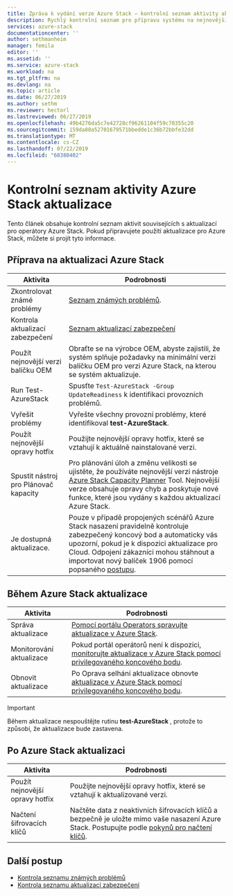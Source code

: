 ```yaml
---
title: Zpráva k vydání verze Azure Stack – kontrolní seznam aktivity aktualizace | Microsoft Docs
description: Rychlý kontrolní seznam pro přípravu systému na nejnovější aktualizaci Azure Stack.
services: azure-stack
documentationcenter: ''
author: sethmanheim
manager: femila
editor: ''
ms.assetid: ''
ms.service: azure-stack
ms.workload: na
ms.tgt_pltfrm: na
ms.devlang: na
ms.topic: article
ms.date: 06/27/2019
ms.author: sethm
ms.reviewer: hectorl
ms.lastreviewed: 06/27/2019
ms.openlocfilehash: 49b4276da5c7e42728cf96261104f59c70355c20
ms.sourcegitcommit: 159da88a52701679571bbedde1c36b72bbfe32dd
ms.translationtype: MT
ms.contentlocale: cs-CZ
ms.lasthandoff: 07/22/2019
ms.locfileid: "68380402"
---
```

# <a name="azure-stack-update-activity-checklist"></a>Kontrolní seznam aktivity Azure Stack aktualizace

Tento článek obsahuje kontrolní seznam aktivit souvisejících s aktualizací pro operátory Azure Stack. Pokud připravujete použití aktualizace pro Azure Stack, můžete si projít tyto informace.

## <a name="prepare-for-azure-stack-update"></a>Příprava na aktualizaci Azure Stack

| Aktivita                     | Podrobnosti                                                   |
|------------------------------|-----------------------------------------------------------|
| Zkontrolovat známé problémy     | [Seznam známých problémů](azure-stack-release-notes-known-issues-1906.md).                |
| Kontrola aktualizací zabezpečení | [Seznam aktualizací zabezpečení](azure-stack-release-notes-security-updates-1906.md)      |
| Použít nejnovější verzi balíčku OEM | Obraťte se na výrobce OEM, abyste zajistili, že systém splňuje požadavky na minimální verzi balíčku OEM pro verzi Azure Stack, na kterou se systém aktualizuje. |
| Run Test-AzureStack     | Spusťte `Test-AzureStack -Group UpdateReadiness` k identifikaci provozních problémů.      |
| Vyřešit problémy          | Vyřešte všechny provozní problémy, které identifikoval **test-AzureStack**.                |
| Použít nejnovější opravy hotfix   | Použijte nejnovější opravy hotfix, které se vztahují k aktuálně nainstalované verzi.         |
| Spustit nástroj pro Plánovač kapacity   | Pro plánování úloh a změnu velikosti se ujistěte, že používáte nejnovější verzi nástroje [Azure Stack Capacity Planner](https://aka.ms/azstackcapacityplanner) Tool. Nejnovější verze obsahuje opravy chyb a poskytuje nové funkce, které jsou vydány s každou aktualizací Azure Stack. |
| Je dostupná aktualizace.        | Pouze v případě propojených scénářů Azure Stack nasazení pravidelně kontroluje zabezpečený koncový bod a automaticky vás upozorní, pokud je k dispozici aktualizace pro Cloud. Odpojení zákazníci mohou stáhnout a importovat nový balíček 1906 pomocí popsaného [postupu](azure-stack-apply-updates.md). |


## <a name="during-azure-stack-update"></a>Během Azure Stack aktualizace

| Aktivita              | Podrobnosti                                                                          |
|-----------------------|----------------------------------------------------------------------------------|
| Správa aktualizace         | [Pomocí portálu Operators spravujte aktualizace v Azure Stack](azure-stack-updates.md). |
| Monitorování aktualizace        | Pokud portál operátorů není k dispozici, [monitorujte aktualizace v Azure Stack pomocí privilegovaného koncového bodu](azure-stack-monitor-update.md). |
| Obnovit aktualizace            | Po Oprava selhání aktualizace obnovte [aktualizace v Azure Stack pomocí privilegovaného koncového bodu](azure-stack-monitor-update.md). |

> [!IMPORTANT]  
> Během aktualizace nespouštějte rutinu **test-AzureStack** , protože to způsobí, že aktualizace bude zastavena.

## <a name="after-azure-stack-update"></a>Po Azure Stack aktualizaci

| Aktivita              | Podrobnosti                                                                          |
|-----------------------|----------------------------------------------------------------------------------|
| Použít nejnovější opravy hotfix | Použijte nejnovější opravy hotfix, které se vztahují k aktualizované verzi.                          |
| Načtení šifrovacích klíčů | Načtěte data z neaktivních šifrovacích klíčů a bezpečně je uložte mimo vaše nasazení Azure Stack. Postupujte podle [pokynů pro načtení klíčů](azure-stack-security-bitlocker.md). |

## <a name="next-steps"></a>Další postup

- [Kontrola seznamu známých problémů](azure-stack-release-notes-known-issues-1906.md)
- [Kontrola seznamu aktualizací zabezpečení](azure-stack-release-notes-security-updates-1906.md)
